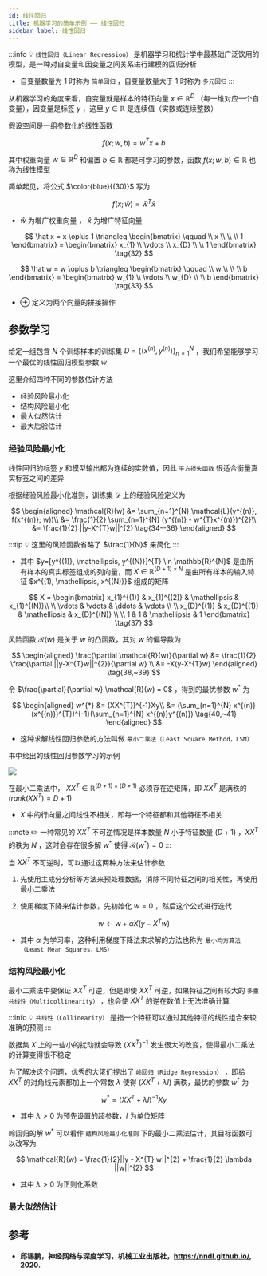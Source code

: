 ```yaml
---
id: 线性回归
title: 机器学习的简单示例 —— 线性回归
sidebar_label: 线性回归
---
```


:::info 💡
`线性回归（Linear Regression）` 是机器学习和统计学中最基础广泛饮用的模型，是一种对自变量和因变量之间关系进行建模的回归分析
- 自变量数量为 1 时称为 `简单回归` ，自变量数量大于 1 时称为 `多元回归`
:::

从机器学习的角度来看，自变量就是样本的特征向量 $x \in \mathbb{R}^{D}$ （每一维对应一个自变量），因变量是标签 $y$ ，这里 $y \in \mathbb{R}$ 是连续值（实数或连续整数）

假设空间是一组参数化的线性函数

$$
f(x; w , b) = w^{T}x + b \tag{30}
$$

其中权重向量 $w \in \mathbb{R}^{D}$ 和偏置 $b \in \mathbb{R}$ 都是可学习的参数，函数 $f(x; w, b) \in \mathbb{R}$ 也称为线性模型

简单起见，将公式 $\color{blue}{(30)}$ 写为

$$
f(x; \hat w) = \hat w^{T} \hat x \tag{31}
$$

- $\hat w$ 为增广权重向量 ， $\hat x$ 为增广特征向量

$$
\hat x = x 	\oplus 1 \triangleq \begin{bmatrix}
    \qquad \\ x \\ \\ \\ 1
\end{bmatrix} = \begin{bmatrix}
    x_{1} \\ \vdots \\ x_{D} \\  \\ 1
\end{bmatrix} \tag{32}
$$

$$
\hat w = w \oplus b \triangleq \begin{bmatrix}
    \qquad \\ w \\ \\ \\ b
\end{bmatrix} = \begin{bmatrix}
    w_{1} \\ \vdots \\ w_{D} \\  \\ b
\end{bmatrix} \tag{33}
$$

- $\oplus$ 定义为两个向量的拼接操作

## 参数学习
给定一组包含 $N$ 个训练样本的训练集 $D = \lbrace (x^{(n)}, y^{(n)})\rbrace_{n=1}^{N}$ ，我们希望能够学习一个最优的线性回归模型参数 $w$

这里介绍四种不同的参数估计方法
- 经验风险最小化
- 结构风险最小化
- 最大似然估计
- 最大后验估计

### 经验风险最小化
线性回归的标签 $y$ 和模型输出都为连续的实数值，因此 `平方损失函数` 很适合衡量真实标签之间的差异

根据经验风险最小化准则，训练集 $\mathcal{D}$ 上的经验风险定义为

$$
\begin{aligned}
\mathcal{R}(w) &= \sum_{n=1}^{N} \mathcal{L}(y^{(n)}, f(x^{(n)}; w))\\
&= \frac{1}{2} \sum_{n=1}^{N} (y^{(n)} - w^{T}x^{(n)})^{2}\\
&= \frac{1}{2} ||y-X^{T}w||^{2} \tag{34--36}
\end{aligned}
$$

:::tip 💡
这里的风险函数省略了 $\frac{1}{N}$ 来简化
:::

- 其中 $y=[y^{(1)}, \mathellipsis, y^{(N)}]^{T} \in \mathbb{R}^{N}$ 是由所有样本的真实标签组成的列向量，而 $X \in \mathbb{R}^{(D+1)\times N}$ 是由所有样本的输入特征 $x^{(1), \mathellipsis, x^{(N)}}$ 组成的矩阵

$$
X = \begin{bmatrix}
    x_{1}^{(1)} & x_{1}^{(2)} & \mathellipsis & x_{1}^{(N)}\\ \\
    \vdots & \vdots & \ddots & \vdots \\ \\
    x_{D}^{(1)} & x_{D}^{(1)} & \mathellipsis & x_{D}^{(N)} \\ \\
    1 & 1 & \mathellipsis & 1
\end{bmatrix} \tag{37}
$$

风险函数 $\mathcal{R}(w)$ 是关于 $w$ 的凸函数，其对 $w$ 的偏导数为

$$
\begin{aligned}
\frac{\partial \mathcal{R}(w)}{\partial w} &= \frac{1}{2} \frac{\partial ||y-X^{T}w||^{2}}{\partial w} \\
&= -X(y-X^{T}w)
\end{aligned} \tag{38,~39}
$$

令 $\frac{\partial}{\partial w} \mathcal{R}(w) = 0$ ，得到的最优参数 $w^{*}$ 为

$$
\begin{aligned}
w^{*} &= (XX^{T})^{-1}Xy\\
&= (\sum_{n=1}^{N} x^{(n)}(x^{(n)})^{T})^{-1}(\sum_{n=1}^{N} x^{(n)}y^{(n)}) \tag{40,~41}
\end{aligned}
$$

- 这种求解线性回归参数的方法叫做 `最小二乘法（Least Square Method，LSM）`

书中给出的线性回归参数学习的示例

![](https://pictures-1304295136.cos.ap-guangzhou.myqcloud.com/screenshot/ubuntu/%E3%80%8A%E7%A5%9E%E7%BB%8F%E7%BD%91%E7%BB%9C%E4%B8%8E%E6%B7%B1%E5%BA%A6%E5%AD%A6%E4%B9%A0%E3%80%8B/least-square-method.png)

在最小二乘法中， $XX^{T} \in \mathbb{R}^{(D+1)\times(D+1)}$ 必须存在逆矩阵，即 $XX^{T}$ 是满秩的 $(rank(XX^{T}) = D+1)$

- $X$ 中的行向量之间线性不相关，即每一个特征都和其他特征不相关

:::note ✏️
一种常见的 $XX^{T}$ 不可逆情况是样本数量 $N$ 小于特征数量 $(D+1)$ ，$XX^{T}$ 的秩为 $N$ ，这时会存在很多解 $w^{*}$ 使得 $\mathcal{R}(w^{*}) = 0$
:::

当 $XX^{T}$ 不可逆时，可以通过这两种方法来估计参数
1. 先使用主成分分析等方法来预处理数据，消除不同特征之间的相关性，再使用最小二乘法

2. 使用梯度下降来估计参数，先初始化 $w=0$ ，然后这个公式进行迭代

$$
w \leftarrow w + \alpha X(y- X^{T}w) \tag{42}
$$

- 其中 $\alpha$ 为学习率，这种利用梯度下降法来求解的方法也称为 `最小均方算法（Least Mean Squares，LMS）` 


### 结构风险最小化
最小二乘法中要保证 $XX^{T}$ 可逆，但是即使 $XX^{T}$ 可逆，如果特征之间有较大的 `多重共线性（Multicollinearity）` ，也会使 $XX^{T}$ 的逆在数值上无法准确计算

:::info 💡
`共线性（Collinearity）` 是指一个特征可以通过其他特征的线性组合来较准确的预测
:::

数据集 $X$ 上的一些小的扰动就会导致 $(XX^{T})^{-1}$ 发生很大的改变，使得最小二乘法的计算变得很不稳定

为了解决这个问题，优秀的大佬们提出了 `岭回归（Ridge Regression）` ，即给 $XX^{T}$ 的对角线元素都加上一个常数 $\lambda$ 使得 $(XX^{T} + \lambda I)$ 满秩，最优的参数 $w^{*}$ 为

$$
w^{*} = (XX^{T} + \lambda I)^{-1}Xy \tag{43}
$$

- 其中 $\lambda > 0$ 为预先设置的超参数，$I$ 为单位矩阵

岭回归的解 $w^{*}$ 可以看作 `结构风险最小化准则` 下的最小二乘法估计，其目标函数可以改写为

$$
\mathcal{R}(w) = \frac{1}{2}||y - X^{T} w||^{2} + \frac{1}{2} \lambda ||w||^{2}
$$

- 其中 $\lambda > 0$ 为正则化系数


### 最大似然估计


## 参考
- **邱锡鹏，神经网络与深度学习，机械工业出版社，https://nndl.github.io/, 2020.**

